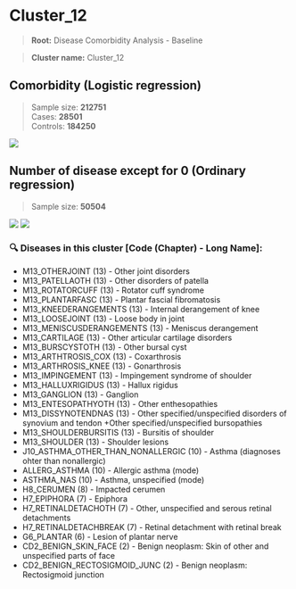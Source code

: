 # Cluster_12

> **Root:** Disease Comorbidity Analysis - Baseline

> **Cluster name:** Cluster_12  

## Comorbidity (Logistic regression)
> Sample size: **212751**  
> Cases: **28501**  
> Controls: **184250**
<img src="/Cluster/Figures/Incidence/LG/Cluster_12.png" />
<CsvTable src="/public/Cluster/Data/Incidence/LG/LG_Cluster_12.csv" label="🔍 View full results" />

## Number of disease except for 0 (Ordinary regression)
> Sample size: **50504**
<img src="/Cluster/Figures/Incidence/Histogram/Cluster_12_in.png" />
<CsvTable src="/public/Cluster/Data/Incidence/Histogram/Cluster_12_in.csv" label="🔍 View full results" />

<img src="/Cluster/Figures/Incidence/ORD/Cluster_12.png" />
<CsvTable src="/public/Cluster/Data/Incidence/ORD/ORD_Cluster_12.csv" label="🔍 View full results" />

### 🔍 Diseases in this cluster [Code (Chapter) - Long Name]:
- M13_OTHERJOINT (13) - Other joint disorders
- M13_PATELLAOTH (13) - Other disorders of patella
- M13_ROTATORCUFF (13) - Rotator cuff syndrome
- M13_PLANTARFASC (13) - Plantar fascial fibromatosis
- M13_KNEEDERANGEMENTS (13) - Internal derangement of knee
- M13_LOOSEJOINT (13) - Loose body in joint
- M13_MENISCUSDERANGEMENTS (13) - Meniscus derangement
- M13_CARTILAGE (13) - Other articular cartilage disorders
- M13_BURSCYSTOTH (13) - Other bursal cyst
- M13_ARTHTROSIS_COX (13) - Coxarthrosis
- M13_ARTHROSIS_KNEE (13) - Gonarthrosis
- M13_IMPINGEMENT (13) - Impingement syndrome of shoulder
- M13_HALLUXRIGIDUS (13) - Hallux rigidus
- M13_GANGLION (13) - Ganglion
- M13_ENTESOPATHYOTH (13) - Other enthesopathies
- M13_DISSYNOTENDNAS (13) - Other specified/unspecified disorders of synovium and tendon +Other specified/unspecified bursopathies
- M13_SHOULDERBURSITIS (13) - Bursitis of shoulder
- M13_SHOULDER (13) - Shoulder lesions
- J10_ASTHMA_OTHER_THAN_NONALLERGIC (10) - Asthma (diagnoses ohter than nonallergic)
- ALLERG_ASTHMA (10) - Allergic asthma (mode)
- ASTHMA_NAS (10) - Asthma, unspecified (mode)
- H8_CERUMEN (8) - Impacted cerumen
- H7_EPIPHORA (7) - Epiphora
- H7_RETINALDETACHOTH (7) - Other, unspecified and serous retinal detachments
- H7_RETINALDETACHBREAK (7) - Retinal detachment with retinal break
- G6_PLANTAR (6) - Lesion of plantar nerve
- CD2_BENIGN_SKIN_FACE (2) - Benign neoplasm: Skin of other and unspecified parts of face
- CD2_BENIGN_RECTOSIGMOID_JUNC (2) - Benign neoplasm: Rectosigmoid junction
